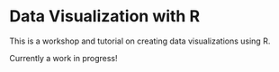# Data Visualization with R

This is a workshop and tutorial on creating data visualizations using R.

Currently a work in progress! 

